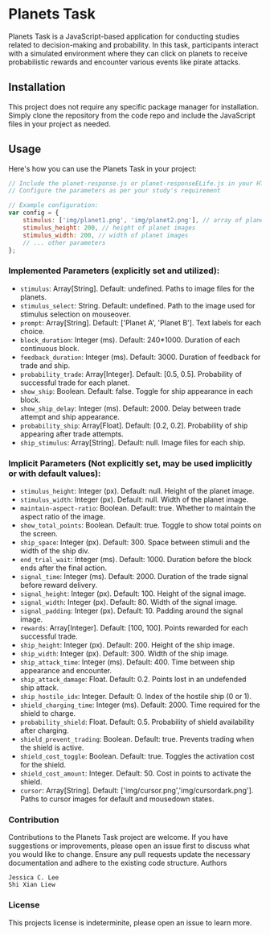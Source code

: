 # Planets Task

Planets Task is a JavaScript-based application for conducting studies related to decision-making and probability. In this task, participants interact with a simulated environment where they can click on planets to receive probabilistic rewards and encounter various events like pirate attacks.

## Installation

This project does not require any specific package manager for installation. Simply clone the repository from the code repo and include the JavaScript files in your project as needed.

## Usage

Here's how you can use the Planets Task in your project:

```javascript
// Include the planet-response.js or planet-responseELife.js in your HTML file
// Configure the parameters as per your study's requirement

// Example configuration:
var config = {
    stimulus: ['img/planet1.png', 'img/planet2.png'], // array of planet image files
    stimulus_height: 200, // height of planet images
    stimulus_width: 200, // width of planet images
    // ... other parameters
};
```

### Implemented Parameters (explicitly set and utilized):
- `stimulus`: Array[String]. Default: undefined. Paths to image files for the planets.
- `stimulus_select`: String. Default: undefined. Path to the image used for stimulus selection on mouseover.
- `prompt`: Array[String]. Default: ['Planet A', 'Planet B']. Text labels for each choice.
- `block_duration`: Integer (ms). Default: 240*1000. Duration of each continuous block.
- `feedback_duration`: Integer (ms). Default: 3000. Duration of feedback for trade and ship.
- `probability_trade`: Array[Integer]. Default: [0.5, 0.5]. Probability of successful trade for each planet.
- `show_ship`: Boolean. Default: false. Toggle for ship appearance in each block.
- `show_ship_delay`: Integer (ms). Default: 2000. Delay between trade attempt and ship appearance.
- `probability_ship`: Array[Float]. Default: [0.2, 0.2]. Probability of ship appearing after trade attempts.
- `ship_stimulus`: Array[String]. Default: null. Image files for each ship.

### Implicit Parameters (Not explicitly set, may be used implicitly or with default values):
- `stimulus_height`: Integer (px). Default: null. Height of the planet image.
- `stimulus_width`: Integer (px). Default: null. Width of the planet image.
- `maintain-aspect-ratio`: Boolean. Default: true. Whether to maintain the aspect ratio of the image.
- `show_total_points`: Boolean. Default: true. Toggle to show total points on the screen.
- `ship_space`: Integer (px). Default: 300. Space between stimuli and the width of the ship div.
- `end_trial_wait`: Integer (ms). Default: 1000. Duration before the block ends after the final action.
- `signal_time`: Integer (ms). Default: 2000. Duration of the trade signal before reward delivery.
- `signal_height`: Integer (px). Default: 100. Height of the signal image.
- `signal_width`: Integer (px). Default: 80. Width of the signal image.
- `signal_padding`: Integer (px). Default: 10. Padding around the signal image.
- `rewards`: Array[Integer]. Default: [100, 100]. Points rewarded for each successful trade.
- `ship_height`: Integer (px). Default: 200. Height of the ship image.
- `ship_width`: Integer (px). Default: 300. Width of the ship image.
- `ship_attack_time`: Integer (ms). Default: 400. Time between ship appearance and encounter.
- `ship_attack_damage`: Float. Default: 0.2. Points lost in an undefended ship attack.
- `ship_hostile_idx`: Integer. Default: 0. Index of the hostile ship (0 or 1).
- `shield_charging_time`: Integer (ms). Default: 2000. Time required for the shield to charge.
- `probability_shield`: Float. Default: 0.5. Probability of shield availability after charging.
- `shield_prevent_trading`: Boolean. Default: true. Prevents trading when the shield is active.
- `shield_cost_toggle`: Boolean. Default: true. Toggles the activation cost for the shield.
- `shield_cost_amount`: Integer. Default: 50. Cost in points to activate the shield.
- `cursor`: Array[String]. Default: ['img/cursor.png','img/cursordark.png']. Paths to cursor images for default and mousedown states.


### Contribution

Contributions to the Planets Task project are welcome. If you have suggestions or improvements, please open an issue first to discuss what you would like to change. Ensure any pull requests update the necessary documentation and adhere to the existing code structure.
Authors

    Jessica C. Lee
    Shi Xian Liew

### License

This projects license is indeterminite, please open an issue to learn more.